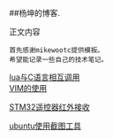 <!---title:杨坤的博客-->
<!---keywords:填写关键字, 以半角逗号分割-->

##杨坤的博客.


正文内容

    首先感谢mikewootc提供模板。
    希望能记录一些自己的技术笔记。

[lua与C语言相互调用](lua_c_call.html)  
[VIM的使用](vim_use.html)  

[STM32遥控器红外接收](idr_recv.html)

[ubuntu使用截图工具](ubuntu_screenshot.html)


